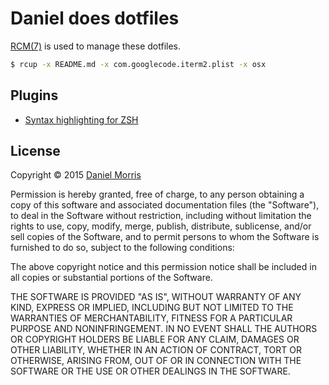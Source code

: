 # Daniel does dotfiles

[RCM(7)](http://thoughtbot.github.io/rcm/rcm.7.html) is used to manage these dotfiles.

```bash
$ rcup -x README.md -x com.googlecode.iterm2.plist -x osx
```

## Plugins

* [Syntax highlighting for ZSH](https://github.com/zsh-users/zsh-syntax-highlighting)

## License

Copyright © 2015 [Daniel Morris](https://github.com/unfunco)  

Permission is hereby granted, free of charge, to any person obtaining a copy
of this software and associated documentation files (the "Software"), to deal
in the Software without restriction, including without limitation the rights
to use, copy, modify, merge, publish, distribute, sublicense, and/or sell
copies of the Software, and to permit persons to whom the Software is
furnished to do so, subject to the following conditions:

The above copyright notice and this permission notice shall be included in
all copies or substantial portions of the Software.

THE SOFTWARE IS PROVIDED "AS IS", WITHOUT WARRANTY OF ANY KIND, EXPRESS OR
IMPLIED, INCLUDING BUT NOT LIMITED TO THE WARRANTIES OF MERCHANTABILITY,
FITNESS FOR A PARTICULAR PURPOSE AND NONINFRINGEMENT. IN NO EVENT SHALL THE
AUTHORS OR COPYRIGHT HOLDERS BE LIABLE FOR ANY CLAIM, DAMAGES OR OTHER
LIABILITY, WHETHER IN AN ACTION OF CONTRACT, TORT OR OTHERWISE, ARISING FROM,
OUT OF OR IN CONNECTION WITH THE SOFTWARE OR THE USE OR OTHER DEALINGS IN
THE SOFTWARE.
